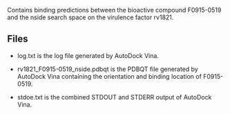 Contains binding predictions between the bioactive compound F0915-0519 and the nside search space on the virulence factor rv1821.

## Files

- log.txt is the log file generated by AutoDock Vina.

- rv1821_F0915-0519_nside.pdbqt is the PDBQT file generated by AutoDock Vina containing the orientation and binding location of F0915-0519.

- stdoe.txt is the combined STDOUT and STDERR output of AutoDock Vina.

